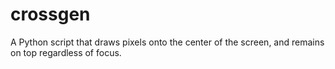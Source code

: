 # crossgen
A Python script that draws pixels onto the center of the screen, and remains on top regardless of focus.
